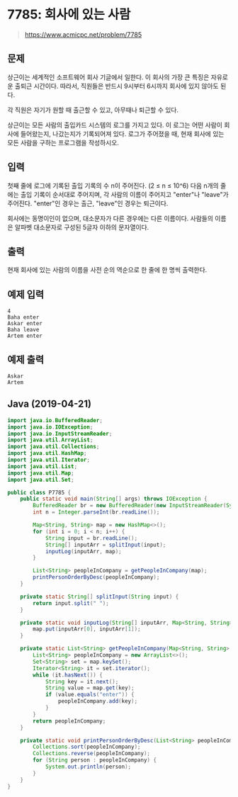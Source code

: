 # 7785: 회사에 있는 사람
> https://www.acmicpc.net/problem/7785

## 문제
상근이는 세계적인 소프트웨어 회사 기글에서 일한다. 이 회사의 가장 큰 특징은 자유로운 출퇴근 시간이다. 따라서, 직원들은 반드시 9시부터 6시까지 회사에 있지 않아도 된다.

각 직원은 자기가 원할 때 출근할 수 있고, 아무때나 퇴근할 수 있다.

상근이는 모든 사람의 출입카드 시스템의 로그를 가지고 있다. 이 로그는 어떤 사람이 회사에 들어왔는지, 나갔는지가 기록되어져 있다. 로그가 주어졌을 때, 현재 회사에 있는 모든 사람을 구하는 프로그램을 작성하시오.

## 입력
첫째 줄에 로그에 기록된 출입 기록의 수 n이 주어진다. (2 ≤ n ≤ 10^6) 다음 n개의 줄에는 출입 기록이 순서대로 주어지며, 각 사람의 이름이 주어지고 "enter"나 "leave"가 주어진다. "enter"인 경우는 출근, "leave"인 경우는 퇴근이다.

회사에는 동명이인이 없으며, 대소문자가 다른 경우에는 다른 이름이다. 사람들의 이름은 알파벳 대소문자로 구성된 5글자 이하의 문자열이다.

## 출력
현재 회사에 있는 사람의 이름을 사전 순의 역순으로 한 줄에 한 명씩 출력한다.

## 예제 입력
```
4
Baha enter
Askar enter
Baha leave
Artem enter
```

## 예제 출력
```
Askar
Artem
```

## Java (2019-04-21)
```java
import java.io.BufferedReader;
import java.io.IOException;
import java.io.InputStreamReader;
import java.util.ArrayList;
import java.util.Collections;
import java.util.HashMap;
import java.util.Iterator;
import java.util.List;
import java.util.Map;
import java.util.Set;

public class P7785 {
    public static void main(String[] args) throws IOException {
        BufferedReader br = new BufferedReader(new InputStreamReader(System.in));
        int n = Integer.parseInt(br.readLine());

        Map<String, String> map = new HashMap<>();
        for (int i = 0; i < n; i++) {
            String input = br.readLine();
            String[] inputArr = splitInput(input);
            inputLog(inputArr, map);
        }

        List<String> peopleInCompany = getPeopleInCompany(map);
        printPersonOrderByDesc(peopleInCompany);
    }

    private static String[] splitInput(String input) {
        return input.split(" ");
    }

    private static void inputLog(String[] inputArr, Map<String, String> map) {
        map.put(inputArr[0], inputArr[1]);
    }

    private static List<String> getPeopleInCompany(Map<String, String> map) {
        List<String> peopleInCompany = new ArrayList<>();
        Set<String> set = map.keySet();
        Iterator<String> it = set.iterator();
        while (it.hasNext()) {
            String key = it.next();
            String value = map.get(key);
            if (value.equals("enter")) {
                peopleInCompany.add(key);
            }
        }
        return peopleInCompany;
    }

    private static void printPersonOrderByDesc(List<String> peopleInCompany) {
        Collections.sort(peopleInCompany);
        Collections.reverse(peopleInCompany);
        for (String person : peopleInCompany) {
            System.out.println(person);
        }
    }
}
```